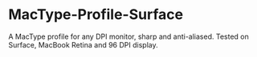 # MacType-Profile-Surface
A MacType profile for any DPI monitor, sharp and anti-aliased. Tested on Surface, MacBook Retina and 96 DPI display.
